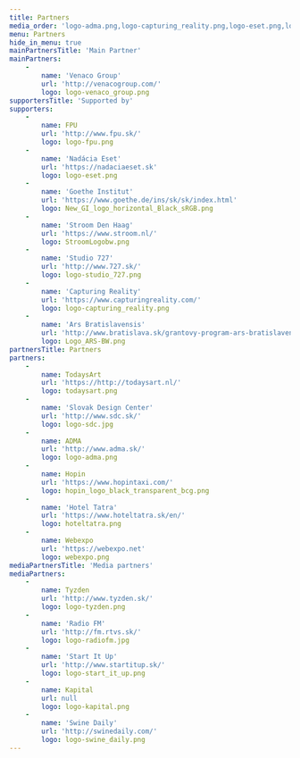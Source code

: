 ```yaml
---
title: Partners
media_order: 'logo-adma.png,logo-capturing_reality.png,logo-eset.png,logo-fpu.png,logo-kapital.png,logo-radiofm.jpg,logo-sdc.jpg,logo-start_it_up.png,logo-start_it_up.svg,logo-studio_727.png,logo-swine_daily.png,logo-tyzden.png,logo-venaco_group.png,New_GI_logo_horizontal_Black_sRGB.png,todaysart.png,Logo_ARS-BW.png,hopin_logo_black_transparent_bcg.png'
menu: Partners
hide_in_menu: true
mainPartnersTitle: 'Main Partner'
mainPartners:
    -
        name: 'Venaco Group'
        url: 'http://venacogroup.com/'
        logo: logo-venaco_group.png
supportersTitle: 'Supported by'
supporters:
    -
        name: FPU
        url: 'http://www.fpu.sk/'
        logo: logo-fpu.png
    -
        name: 'Nadácia Eset'
        url: 'https://nadaciaeset.sk'
        logo: logo-eset.png
    -
        name: 'Goethe Institut'
        url: 'https://www.goethe.de/ins/sk/sk/index.html'
        logo: New_GI_logo_horizontal_Black_sRGB.png
    -
        name: 'Stroom Den Haag'
        url: 'https://www.stroom.nl/'
        logo: StroomLogobw.png
    -
        name: 'Studio 727'
        url: 'http://www.727.sk/'
        logo: logo-studio_727.png
    -
        name: 'Capturing Reality'
        url: 'https://www.capturingreality.com/'
        logo: logo-capturing_reality.png
    -
        name: 'Ars Bratislavensis'
        url: 'http://www.bratislava.sk/grantovy-program-ars-bratislavensis'
        logo: Logo_ARS-BW.png
partnersTitle: Partners
partners:
    -
        name: TodaysArt
        url: 'https://http://todaysart.nl/'
        logo: todaysart.png
    -
        name: 'Slovak Design Center'
        url: 'http://www.sdc.sk/'
        logo: logo-sdc.jpg
    -
        name: ADMA
        url: 'http://www.adma.sk/'
        logo: logo-adma.png
    -
        name: Hopin
        url: 'https://www.hopintaxi.com/'
        logo: hopin_logo_black_transparent_bcg.png
    -
        name: 'Hotel Tatra'
        url: 'https://www.hoteltatra.sk/en/'
        logo: hoteltatra.png
    -
        name: Webexpo
        url: 'https://webexpo.net'
        logo: webexpo.png
mediaPartnersTitle: 'Media partners'
mediaPartners:
    -
        name: Tyzden
        url: 'http://www.tyzden.sk/'
        logo: logo-tyzden.png
    -
        name: 'Radio FM'
        url: 'http://fm.rtvs.sk/'
        logo: logo-radiofm.jpg
    -
        name: 'Start It Up'
        url: 'http://www.startitup.sk/'
        logo: logo-start_it_up.png
    -
        name: Kapital
        url: null
        logo: logo-kapital.png
    -
        name: 'Swine Daily'
        url: 'http://swinedaily.com/'
        logo: logo-swine_daily.png
---
```


